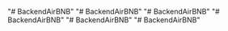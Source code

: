 "# BackendAirBNB" 
"# BackendAirBNB" 
"# BackendAirBNB" 
"# BackendAirBNB" 
"# BackendAirBNB" 
"# BackendAirBNB" 
